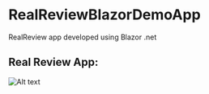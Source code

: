 # RealReviewBlazorDemoApp
RealReview app developed using Blazor .net

## Real Review App: ##
![Alt text](RealReviewBlazorDemo/Client/RealReviewWorking.gif?raw=true "Real Review")
